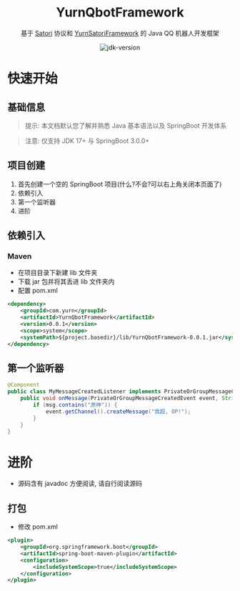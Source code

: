 <div align="center">

# YurnQbotFramework

基于 [Satori](https://satori.js.org/zh-CN/) 协议和 [YurnSatoriFramework](https://github.com/Nyayurn/YurnSatoriFramework) 的 Java QQ 机器人开发框架

<img src="https://img.shields.io/badge/JDK-17+-brightgreen.svg?style=flat-square" alt="jdk-version">

</div>

# 快速开始

## 基础信息

> 提示: 本文档默认您了解并熟悉 Java 基本语法以及 SpringBoot 开发体系

> 注意: 仅支持 JDK 17+ 与 SpringBoot 3.0.0+

## 项目创建

1. 首先创建一个空的 SpringBoot 项目(什么?不会?可以右上角关闭本页面了)
2. 依赖引入
3. 第一个监听器
4. 进阶

## 依赖引入

### Maven

- 在项目目录下新建 lib 文件夹
- 下载 jar 包并将其丢进 lib 文件夹内
- 配置 pom.xml

```xml
<dependency>
    <groupId>com.yurn</groupId>
    <artifactId>YurnQbotFramework</artifactId>
    <version>0.0.1</version>
    <scope>system</scope>
    <systemPath>${project.basedir}/lib/YurnQbotFramework-0.0.1.jar</systemPath>
</dependency>
```

## 第一个监听器

```java
@Component
public class MyMessageCreatedListener implements PrivateOrGroupMessageCreatedListener {
    public void onMessage(PrivateOrGroupMessageCreatedEvent event, String msg) {
        if (msg.contains("原神")) {
            event.getChannel().createMessage("我超, OP!");
        }
    }
}
```

# 进阶

- 源码含有 javadoc 方便阅读, 请自行阅读源码

## 打包

- 修改 pom.xml

```xml
<plugin>
    <groupId>org.springframework.boot</groupId>
    <artifactId>spring-boot-maven-plugin</artifactId>
    <configuration>
        <includeSystemScope>true</includeSystemScope>
    </configuration>
</plugin>
```